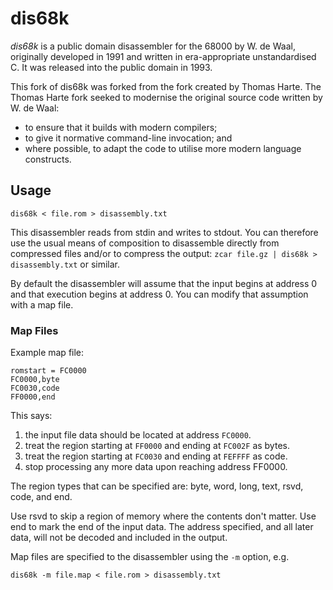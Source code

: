 # dis68k

_dis68k_ is a public domain disassembler for the 68000 by W. de Waal,
originally developed in 1991 and written in era-appropriate unstandardised C.
It was released into the public domain in 1993.

This fork of dis68k was forked from the fork created by Thomas Harte. The
Thomas Harte fork seeked to modernise the original source code written by
W. de Waal:
* to ensure that it builds with modern compilers;
* to give it normative command-line invocation; and
* where possible, to adapt the code to utilise more modern language constructs.

## Usage

    dis68k < file.rom > disassembly.txt

This disassembler reads from stdin and writes to stdout. You can therefore
use the usual means of composition to disassemble directly from compressed
files and/or to compress the output: `zcar file.gz | dis68k > disassembly.txt`
or similar.

By default the disassembler will assume that the input begins at address 0
and that execution begins at address 0. You can modify that assumption with
a map file.

### Map Files

Example map file:

    romstart = FC0000
    FC0000,byte
    FC0030,code
    FF0000,end

This says:

1. the input file data should be located at address `FC0000`.
2. treat the region starting at `FF0000` and ending at `FC002F` as bytes.
3. treat the region starting at `FC0030` and ending at `FEFFFF` as code.
4. stop processing any more data upon reaching address FF0000.

The region types that can be specified are:
    byte, word, long, text, rsvd, code, and end.

Use rsvd to skip a region of memory where the contents don't matter.
Use end to mark the end of the input data. The address specified, and
all later data, will not be decoded and included in the output.

Map files are specified to the disassembler using the `-m` option, e.g.

    dis68k -m file.map < file.rom > disassembly.txt
